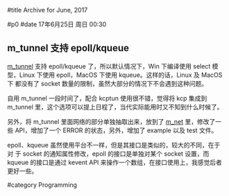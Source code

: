 #title Archive for June, 2017

#p0
#date 17年6月25日 周日 00:30

## m_tunnel 支持 epoll/kqueue

[m_tunnel](https://github.com/lalawue/m_tunnel) 支持 epoll/kqueue 了，所以默认情况下，Win 下编译使用 select 模
型，Linux 下使用 epoll，MacOS 下使用 kqueue。这样的话，Linux 及 MacOS 下
都没有了 socket 数量的限制，虽然大部分的情况下不会遇到这种问题。

自用 m_tunnel 一段时间了，配合 kcptun 使用很不错，觉得将 kcp 集成到
m_tunnel 里，这个选项可以提上日程了，当代实际能用时又不知到什么时候了。

另外，将 m_tunnel 里面网络的部分单独抽取出来，放到了 [m_net](https://github.com/lalawue/m_net) 里，修改了一
些 API，增加了一个 ERROR 的状态，另外，增加了 example 以及 test 文件。

epoll、kqueue 虽然使用平台不一样，但是其接口是类似的，较大的不同，在于对
于 socket 的通知属性修改，epoll 的接口是单独对某个 socket 设置，而
kqueue 的接口是通过 kevent API 来操作一个数组，在接口使用上，我感觉后者
更好一些。

#category Programming

<!-- date: 2017-06-25T00:30:16+0800 -->



